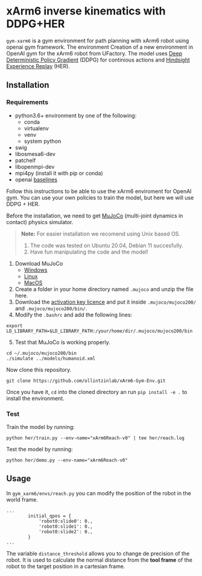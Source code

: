 # xArm6 inverse kinematics with DDPG+HER
`gym-xarm6` is a gym environment for path planning with xArm6 robot using openai gym framework. The environment
Creation of a new environment in OpenAI gym for the xArm6 robot from UFactory. The model uses [Deep Deterministic Policy Gradient](https://arxiv.org/abs/1509.02971) (DDPG) for continious actions and [Hindsight Experience Replay](https://arxiv.org/abs/1707.01495) (HER).

## Installation

### Requirements

+ python3.6+ environment by one of the following:
    + conda
    + virtualenv
    + venv
    + system python
+ swig
+ libosmesa6-dev
+ patchelf
+ libopenmpi-dev
+ mpi4py (install it with pip or conda)
+ openai [baselines](https://github.com/openai/baselines/tree/90d66776a49ad5e732b935dfc891bfbd06035ed2)

Follow this instructions to be able to use the xArm6 enviroment for OpenAI gym. You can use your own policies to train the model, but here we will use DDPG + HER.

Before the installation, we need to get [MuJoCo](https://mujoco.org) (multi-joint dynamics in contact) physics simulator.

> **Note:** For easier installation we recomend using Unix based OS.
> 1. The code was tested on Ubuntu 20.04, Debian 11 succesfully.
> 2. Have fun manipulating the code and the model!

1. Download MuJoCo
    + [Windows](https://roboti.us/download/mujoco200_win64.zip)
    + [Linux](https://roboti.us/download/mujoco200_linux.zip)
    + [MacOS](https://roboti.us/download/mujoco200_macos.zip)
2. Create a folder in your home directory named `.mujoco` and unzip the file here.
3. Download the [activation key licence](https://roboti.us/file/mjkey.txt) and put it inside `.mujoco/mujoco200/` and `.mujoco/mujoco200/bin/`.
4. Modify the `.bashrc` and add the following lines:

```
export LD_LIBRARY_PATH=$LD_LIBRARY_PATH:/your/home/dir/.mujoco/mujoco200/bin
```

5. Test that MuJoCo is working properly.

```
cd ~/.mujoco/mujoco200/bin
./simulate ../models/humanoid.xml
```

Now clone this repository.

```
git clone https://github.com/ollintzinlab/xArm6-Gym-Env.git
```

Once you have it, `cd` into the cloned directory an run `pip install -e .` to install the environment.
<!-- sudo apt-get install libosmesa6-dev -->

### Test
Train the model by running:

```
python her/train.py --env-name="xArm6Reach-v0" | tee her/reach.log
```

Test the model by running:

```
python her/demo.py --env-name="xArm6Reach-v0"
```

## Usage

In `gym_xarm6/envs/reach.py` you can modify the position of the robot in the world frame.

```
...
        initial_qpos = {
            'robot0:slide0': 0.,
            'robot0:slide1': 0.,
            'robot0:slide2': 0.,
        }
...
```

The variable `distance_threshold` allows you to change de precision of the robot. It is used to calculate the normal distance from the **tool frame** of the robot to the target position in a cartesian frame.
